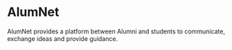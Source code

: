 # AlumNet
AlumNet provides a platform between Alumni and students to communicate, exchange ideas and provide guidance.
